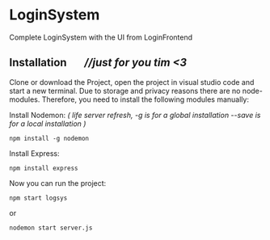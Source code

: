 # LoginSystem

Complete LoginSystem with the UI from LoginFrontend

## Installation &nbsp;&nbsp;&nbsp;&nbsp;&nbsp; _//just for you tim <3_

Clone or download the Project, open the project in visual studio code and start a new terminal. Due to storage and privacy reasons there are no node-modules. Therefore, you need to install the following modules manually:

Install Nodemon: _( life server refresh, -g is for a global installation --save is for a local installation )_

```
npm install -g nodemon
```

Install Express:

```
npm install express
```

Now you can run the project:

```
npm start logsys
```

or

```
nodemon start server.js
```
